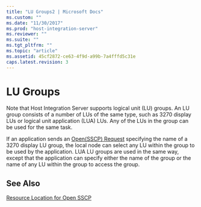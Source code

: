 ```yaml
---
title: "LU Groups2 | Microsoft Docs"
ms.custom: ""
ms.date: "11/30/2017"
ms.prod: "host-integration-server"
ms.reviewer: ""
ms.suite: ""
ms.tgt_pltfrm: ""
ms.topic: "article"
ms.assetid: 45cf2872-ce63-4f9d-a99b-7a4fffd5c31e
caps.latest.revision: 3
---
```

# LU Groups
Note that Host Integration Server supports logical unit (LU) groups. An LU group consists of a number of LUs of the same type, such as 3270 display LUs or logical unit application (LUA) LUs. Any of the LUs in the group can be used for the same task.  
  
 If an application sends an [Open(SSCP) Request](../HIS2010/open-sscp-request1.md) specifying the name of a 3270 display LU group, the local node can select any LU within the group to be used by the application. LUA LU groups are used in the same way, except that the application can specify either the name of the group or the name of any LU within the group to access the group.  
  
## See Also  
 [Resource Location for Open SSCP](../HIS2010/resource-location-for-open-sscp1.md)